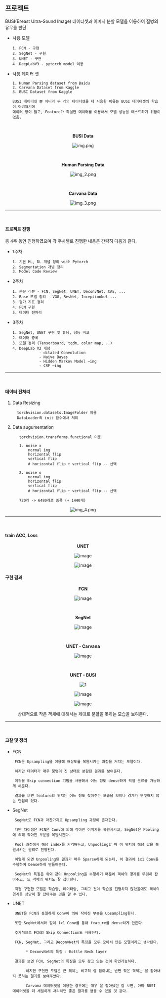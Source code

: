 ## 프로젝트  

BUSI(Breast Ultra-Sound Image) 데이터셋과 이미지 분할 모델을 이용하여 질병의 유무를 판단   

- 사용 모델

      1. FCN - 구현 
      2. SegNet - 구현
      3. UNET - 구현
      4. DeepLabV3 - pytorch model 이용 

- 사용 데이터 셋 

      1. Human Parsing dataset from Baidu
      2. Carvana Dataset from Kaggle
      3. BUSI Dataset from Kaggle
  
      BUSI 데이터셋 뿐 아니라 두 개의 데이터셋을 더 사용한 이유는 BUSI 데이터셋의 학습이 어려웠기에
      데이터 양이 많고, Feature가 확실한 데이터를 이용해서 모델 성능을 테스트하기 위함이었음.


<br>

<div align="center">

**BUSI Data**

![img.png](img.png)

<br>

**Human Parsing Data**

![img_2.png](img_2.png)

<br>

**Carvana Data**

![img_3.png](img_3.png)

</div>
      

---

<br>


#### 프로젝트 진행 

총 4주 동안 진행하였으며 각 주차별로 진행한 내용은 간략히 다음과 같다.

- 1주차 

      1. 기본 ML, DL 개념 정리 with Pytorch
      2. Segmentation 개념 정리 
      3. Model Code Review 

- 2주차

      1. 논문 리뷰 - FCN, SegNet, UNET, DeconvNet, CAE, ...
      2. Base 모델 정리 - VGG, ResNet, InceptionNet ...
      3. 평가 지표 정리
      4. FCN 구현 
      5. 데이터 전처리 

- 3주차 

      1. SegNet, UNET 구현 및 튜닝, 성능 비교 
      2. 데이터 증폭 
      3. 모델 정리 (Tensorboard, tqdm, color map, ..)
      4. DeepLab V2 개념  
                  - dilated Convolution
                  - Naive Bayes
                  - Hidden Markov Model ~ing
                  - CRF ~ing

---

<br>

#### 데이터 전처리

1. Data Resizing

         torchvision.datasets.ImageFolder 이용
         DataLoader의 init 함수에서 처리

2. Data augumentation

          torchvision.transforms.functional 이용
      
          1. noise x
              normal img
              horizontal flip
              vertical flip
              # horizontal flip + vertical flip -- 선택
  
          2. noise o
              normal img
              horizontal flip
              vertical flip
              # horizontal flip + vertical flip -- 선택

          720개 -> 6480개로 증폭 (+ 1440개)

<div align="center">

![img_4.png](img_4.png)

</div>

---

<br>


#### train ACC, Loss

<div align=center>
                 
**UNET**
           
![image](https://user-images.githubusercontent.com/59076451/131964888-51e7e4a3-2327-4743-a9ee-82be50d1c030.png)
      
![image](https://user-images.githubusercontent.com/59076451/131957296-8e79291d-2916-459f-a1c5-6b3bd5c95fc2.png)           
           
</div>           

#### 구현 결과

<div align="center">

**FCN**

![image](https://user-images.githubusercontent.com/59076451/130675604-a6bcd3b5-93db-4e96-bea2-61b4f9b4e75d.png)

<br>

**SegNet**

![image](https://user-images.githubusercontent.com/59076451/130656027-00d92940-80ef-4223-8afe-7f04b0ec9e87.png)

<br>

**UNET - Carvana**

![image](https://user-images.githubusercontent.com/59076451/131260464-5af6a99b-d607-48ff-9341-7a95169f8d73.png)

<br>

**UNET - BUSI**

![1](https://user-images.githubusercontent.com/59076451/131953369-4e9ec18d-d1b8-453d-ab40-08dcdb43835a.PNG)
      
![image](https://user-images.githubusercontent.com/59076451/131965260-7e070d64-1d41-41eb-a286-c5378cfdc388.png)
            
![image](https://user-images.githubusercontent.com/59076451/131965381-c4400800-9af6-4ed3-bd9a-62d6055753ce.png)
      
상대적으로 작은 객체에 대해서는 제대로 분할을 못하는 모습을 보여준다.      

      
           
</div>


---

<br>




#### 고찰 및 정리 

- FCN 

       FCN은 Upsampling을 이용해 해상도를 복원시키는 과정을 거치는 모델이다.
    
       하지만 데이터가 매우 뭉텅이 진 상태로 분할된 결과를 보여준다. 
    
       이것을 Skip connection 기법을 사용해서 어느 정도 dense하게 픽셀 분류를 가능하게 해준다.
    
       결과를 보면 feature의 위치는 어느 정도 찾아주는 모습을 보이나 경계가 뚜렷하지 않는 단점이 있다.


- SegNet 

       SegNet도 FCN과 마찬가지로 Upsampling 과정이 존재한다.
    
       다만 차이점은 FCN은 Conv에 의해 작아진 이미지를 복원시키고, SegNet은 Pooling에 의해 작아진 부분을 복원시킨다. 
    
       Pool 과정에서 해당 index를 기억해두고, Unpooling할 때 이 위치에 해당 값을 복원시키는 원리로 진행된다.
    
       이렇게 되면 Unpooling된 결과가 매우 Sparse하게 되는데, 이 결과에 1x1 Conv를 수행하며 Dense하게 만들어준다.
    
       SegNet의 특징은 위와 같이 Unpooling을 수행하기 때문에 객체의 경계를 뚜렷히 잡아주고, 또 객체의 위치도 잘 잡아낸다.
    
       직접 구현한 모델은 학습량, 데이터량, 그리고 전이 학습을 진행하지 않았음에도 객체의 경계를 상당히 잘 잡아주는 것을 알 수 있다.

- UNET

       UNET은 FCN과 동일하게 Conv에 의해 작아진 부분을 Upsampling한다.
    
       또한 SegNet에서와 같이 1x1 Conv를 통해 feature를 dense하게 만든다.
    
       추가적으로 FCN의 Skip Connection도 사용한다. 
    
       FCN, SegNet, 그리고 DeconvNet의 특징을 모두 모아서 만든 모델이라고 생각된다.

            * DeconvNet의 특징 : Bottle Neck layer            
    
       결과를 보면 FCN, SegNet의 특징을 모두 갖고 있는 것이 확인가능하다.
    
            하지만 구현한 모델은 큰 객체는 비교적 잘 잡아내는 반면 작은 객체는 잘 잡아내지 못하는 결과를 보여주었다.
    
            Carvana 데이터셋을 이용한 경우에는 매우 잘 잡아냈던 걸 보면, 아마 BUSI 데이터셋을 더 세밀하게 처리하면 좋은 결과를 얻을 수 있을 것 같다. 


 













